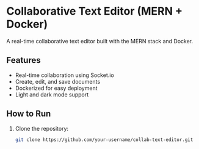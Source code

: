 
# Collaborative Text Editor (MERN + Docker)

A real-time collaborative text editor built with the MERN stack and Docker.

## Features
- Real-time collaboration using Socket.io
- Create, edit, and save documents
- Dockerized for easy deployment
- Light and dark mode support

## How to Run
1. Clone the repository:
   ```bash
   git clone https://github.com/your-username/collab-text-editor.git